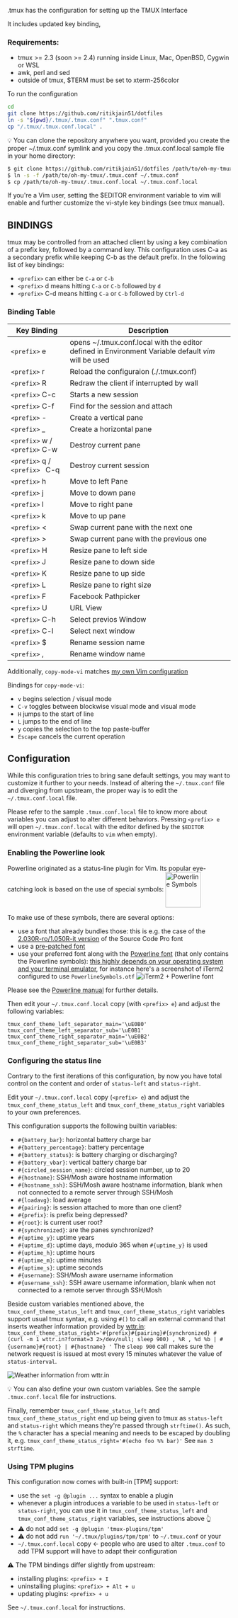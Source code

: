 .tmux has the configuration for setting up the TMUX Interface

It includes updated key binding, 


### Requirements:

- tmux >= 2.3 (soon >= 2.4) running inside Linux, Mac, OpenBSD, Cygwin or WSL
- awk, perl and sed
- outside of tmux, $TERM must be set to xterm-256color

To run the configuration

```bash
cd
git clone https://github.com/ritikjain51/dotfiles
ln -s "${pwd}/.tmux/.tmux.conf" ".tmux.conf"
cp "/.tmux/.tmux.conf.local" .
```

💡 You can clone the repository anywhere you want, provided you create the proper ~/.tmux.conf symlink and you copy the .tmux.conf.local sample file in your home directory:

```bash
$ git clone https://github.com/ritikjain51/dotfiles /path/to/oh-my-tmux
$ ln -s -f /path/to/oh-my-tmux/.tmux.conf ~/.tmux.conf
$ cp /path/to/oh-my-tmux/.tmux.conf.local ~/.tmux.conf.local
```

If you're a Vim user, setting the $EDITOR environment variable to vim will enable and further customize the vi-style key bindings (see tmux manual).


## BINDINGS

tmux may be controlled from an attached client by using a key combination of a prefix 
key, followed by a command key. This configuration uses C-a as a secondary prefix 
while keeping C-b as the default prefix. In the following list of key bindings:

- `<prefix>` can either be `C-a` or `C-b`
- `<prefix>` d means hitting `C-a` or `C-b` followed by `d`
- `<prefix>` C-d means hitting `C-a` or `C-b` followed by `Ctrl-d`


### Binding Table 

|Key Binding | Description|
|------------|------------|
|`<prefix>` e | opens ~/.tmux.conf.local with the editor defined in Environment Variable default $vim$ will be used|
|`<prefix>` r |Reload the configuraion (./.tmux.conf)|
|`<prefix>` R |Redraw the client if interrupted by wall|
|`<prefix>` C-c | Starts a new session|
|`<prefix>` C-f | Find for the session and attach|
|`<prefix>` - | Create a vertical pane|
|`<prefix>` _ | Create a horizontal pane|
|`<prefix>`  w / `<prefix>` C-w| Destroy current pane|
|`<prefix>` q / `<prefix> ` C-q| Destroy current session|
|`<prefix>` h| Move to left Pane |
|`<prefix>` j| Move to down pane|
|`<prefix>` l| Move to right pane|
|`<prefix>` k| Move to up pane|
|`<prefix>` <| Swap current pane with the next one|
|`<prefix>` >| Swap current pane with the previous one|
|`<prefix>` H| Resize pane to left side|
|`<prefix>` J| Resize pane to down side|
|`<prefix>` K| Resize pane to up side|
|`<prefix>` L| Resize pane to right size|
|`<prefix>` F| Facebook Pathpicker|
|`<prefix>` U| URL View|
|`<prefix>` C-h | Select previos Window|
|`<prefix>` C-l | Select next window |
|`<prefix>` $ | Rename session name|
|`<prefix>` , | Rename window name|



Additionally, `copy-mode-vi` matches [my own Vim configuration][]

[my own Vim configuration]: https://github.com/ritikjain51/dotfiles

Bindings for `copy-mode-vi`:

- `v` begins selection / visual mode
- `C-v` toggles between blockwise visual mode and visual mode
- `H` jumps to the start of line
- `L` jumps to the end of line
- `y` copies the selection to the top paste-buffer
- `Escape` cancels the current operation



Configuration
-------------

While this configuration tries to bring sane default settings, you may want to
customize it further to your needs. Instead of altering the `~/.tmux.conf` file
and diverging from upstream, the proper way is to edit the `~/.tmux.conf.local`
file.

Please refer to the sample `.tmux.conf.local` file to know more about variables
you can adjust to alter different behaviors. Pressing `<prefix> e` will open
`~/.tmux.conf.local` with the editor defined by the `$EDITOR` environment
variable (defaults to `vim` when empty).

### Enabling the Powerline look

Powerline originated as a status-line plugin for Vim. Its popular eye-catching
look is based on the use of special symbols: <img width="80" alt="Powerline Symbols" style="vertical-align: middle;" src="https://cloud.githubusercontent.com/assets/553208/10687156/1b76dda6-796b-11e5-83a1-1634337c4571.png" />

To make use of these symbols, there are several options:

- use a font that already bundles those: this is e.g. the case of the
  [2.030R-ro/1.050R-it version][source code pro] of the Source Code Pro font
- use a [pre-patched font][powerline patched fonts]
- use your preferred font along with the [Powerline font][powerline font] (that
  only contains the Powerline symbols): [this highly depends on your operating
  system and your terminal emulator][terminal support], for instance here's a
  screenshot of iTerm2 configured to use `PowerlineSymbols.otf`
  ![iTerm2 + Powerline font](https://user-images.githubusercontent.com/553208/62243890-8232f500-b3de-11e9-9b8c-51a5d38bdaa8.png)

[source code pro]: https://github.com/ritikjain51/dotfiles
[powerline patched fonts]: https://github.com/ritikjain51/dotfiles
[powerline font]: https://github.com/ritikjain51/dotfiles
[terminal support]: http://powerline.readthedocs.io/en/master/usage.html#usage-terminal-emulators
[Powerline manual]: http://powerline.readthedocs.org/en/latest/installation.html#fonts-installation

Please see the [Powerline manual] for further details.

Then edit your `~/.tmux.conf.local` copy (with `<prefix> e`) and adjust the
following variables:

```
tmux_conf_theme_left_separator_main='\uE0B0'
tmux_conf_theme_left_separator_sub='\uE0B1'
tmux_conf_theme_right_separator_main='\uE0B2'
tmux_conf_theme_right_separator_sub='\uE0B3'
```

### Configuring the status line

Contrary to the first iterations of this configuration, by now you have total
control on the content and order of `status-left` and `status-right`.

Edit your `~/.tmux.conf.local` copy (`<prefix> e`) and adjust the
`tmux_conf_theme_status_left` and `tmux_conf_theme_status_right` variables to
your own preferences.

This configuration supports the following builtin variables:

 - `#{battery_bar}`: horizontal battery charge bar
 - `#{battery_percentage}`: battery percentage
 - `#{battery_status}`: is battery charging or discharging?
 - `#{battery_vbar}`: vertical battery charge bar
 - `#{circled_session_name}`: circled session number, up to 20
 - `#{hostname}`: SSH/Mosh aware hostname information
 - `#{hostname_ssh}`: SSH/Mosh aware hostname information, blank when not
   connected to a remote server through SSH/Mosh
 - `#{loadavg}`: load average
 - `#{pairing}`: is session attached to more than one client?
 - `#{prefix}`: is prefix being depressed?
 - `#{root}`: is current user root?
 - `#{synchronized}`: are the panes synchronized?
 - `#{uptime_y}`: uptime years
 - `#{uptime_d}`: uptime days, modulo 365 when `#{uptime_y}` is used
 - `#{uptime_h}`: uptime hours
 - `#{uptime_m}`: uptime minutes
 - `#{uptime_s}`: uptime seconds
 - `#{username}`: SSH/Mosh aware username information
 - `#{username_ssh}`: SSH aware username information, blank when not connected
   to a remote server through SSH/Mosh

Beside custom variables mentioned above, the `tmux_conf_theme_status_left` and
`tmux_conf_theme_status_right` variables support usual tmux syntax, e.g. using
`#()` to call an external command that inserts weather information provided by
[wttr.in]:
`
tmux_conf_theme_status_right='#{prefix}#{pairing}#{synchronized} #(curl -m 1 wttr.in?format=3 2>/dev/null; sleep 900) , %R , %d %b | #{username}#{root} | #{hostname} '
`
The `sleep 900` call makes sure the network request is issued at most every 15
minutes whatever the value of `status-interval`.

![Weather information from wttr.in](https://user-images.githubusercontent.com/553208/52175490-07797c00-27a5-11e9-9fb6-42eec4fe4188.png)

[wttr.in]: https://github.com/ritikjain51/dotfiles

💡 You can also define your own custom variables. See the sample
`.tmux.conf.local` file for instructions.

Finally, remember `tmux_conf_theme_status_left` and
`tmux_conf_theme_status_right` end up being given to tmux as `status-left` and
`status-right` which means they're passed through `strftime()`. As such, the `%`
character has a special meaning and needs to be escaped by doubling it, e.g.
`
tmux_conf_theme_status_right='#(echo foo %% bar)'
`
See `man 3 strftime`.

### Using TPM plugins

This configuration now comes with built-in [TPM] support:
- use the `set -g @plugin ...` syntax to enable a plugin
- whenever a plugin introduces a variable to be used in `status-left` or
  `status-right`, you can use it in `tmux_conf_theme_status_left` and
  `tmux_conf_theme_status_right` variables, see instructions above 👆
- ⚠️ do not add `set -g @plugin 'tmux-plugins/tpm'`
- ⚠️ do not add `run '~/.tmux/plugins/tpm/tpm'` to `~/.tmux.conf` or your
- `~/.tmux.conf.local` copy ← people who are used to alter
  `.tmux.conf` to add TPM support will have to adapt their configuration

⚠️ The TPM bindings differ slightly from upstream:
  - installing plugins: `<prefix> + I`
  - uninstalling plugins: `<prefix> + Alt + u`
  - updating plugins: `<prefix> + u`

See `~/.tmux.conf.local` for instructions.

